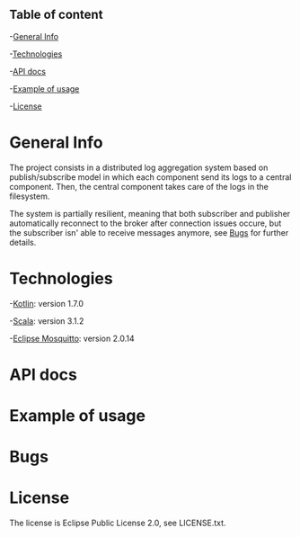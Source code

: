 ## Table of content
-[General Info](#general-info)

-[Technologies](#technologies)

-[API docs](#api-docs)

-[Example of usage](#example-of-usage)

-[License](#license)

# General Info
The project consists in a distributed log aggregation system based on publish/subscribe model in which each component send its logs to a central component. 
Then, the central component takes care of the logs in the filesystem.

The system is partially resilient, meaning that both subscriber and publisher automatically reconnect to the broker after connection issues occure, but the subscriber isn' able to receive messages anymore, see [Bugs](#bugs) for further details.

# Technologies
-[Kotlin](https://kotlinlang.org/): version 1.7.0

-[Scala](https://www.scala-lang.org/): version 3.1.2

-[Eclipse Mosquitto](https://mosquitto.org/): version 2.0.14

# API docs

# Example of usage

# Bugs

# License

The license is Eclipse Public License 2.0, see LICENSE.txt.
